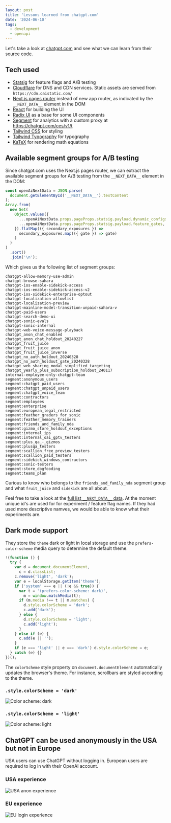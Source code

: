 ```yaml
---
layout: post
title: 'Lessons learned from chatgpt.com'
date: '2024-06-10'
tags:
  - development
  - openapi
---
```


Let's take a look at [chatgpt.com](https://www.chatgpt.com) and see what we can learn from their source code.

## Tech used

- [Statsig](https://www.statsig.com/) for feature flags and A/B testing
- [Cloudflare](https://www.cloudflare.com/) for DNS and CDN services. Static assets are served from `https://cdn.oaistatic.com/`
- [Next.js pages router](https://nextjs.org/docs) instead of new app router, as indicated by the `__NEXT_DATA__` element in the DOM
- [React](https://reactjs.org/) for building the UI
- [Radix UI](https://radix-ui.com/primitives/) as a base for some UI components
- [Segment](https://segment.com/) for analytics with a custom proxy at https://chatgpt.com/ces/v1/t
- [Tailwind CSS](https://tailwindcss.com/) for styling
- [Tailwind Typography](https://tailwindcss-typography.vercel.app/) for typography
- [KaTeX](https://katex.org/) for rendering math equations

## Available segment groups for A/B testing

Since chatgpt.com uses the Next.js pages router, we can extract the available segment groups for A/B testing from the `__NEXT_DATA__` element in the DOM:

```js
const openAiNextData = JSON.parse(
  document.getElementById('__NEXT_DATA__').textContent
);
Array.from(
  new Set(
    Object.values({
      ...openAiNextData.props.pageProps.statsig.payload.dynamic_configs,
      ...openAiNextData.props.pageProps.statsig.payload.feature_gates,
    }).flatMap(({ secondary_exposures }) =>
      secondary_exposures.map(({ gate }) => gate)
    )
  )
)
  .sort()
  .join('\n');
```

Which gives us the following list of segment groups:

```
chatgpt-allow-memory-use-admin
chatgpt-browse-sahara
chatgpt-ios-enable-sidekick-access
chatgpt-ios-enable-sidekick-access-v2
chatgpt-ios-sidekick-enterprise-optout
chatgpt-localization-allowlist
chatgpt-localization-preview
chatgpt-mainline-model-transition-unpaid-sahara-v
chatgpt-paid-users
chatgpt-search-demo-ui
chatgpt-sonic-evals
chatgpt-sonic-internal
chatgpt-web-voice-message-playback
chatgpt_anon_chat_enabled
chatgpt_anon_chat_holdout_20240227
chatgpt_fruit_juice
chatgpt_fruit_juice_anon
chatgpt_fruit_juice_inverse
chatgpt_no_auth_holdout_20240328
chatgpt_no_auth_holdout_gate_20240328
chatgpt_web_sharing_modal_simplified_targeting
chatgpt_yearly_plus_subscription_holdout_240117
internal-employee-only-chatgpt-team
segment:anonymous_users
segment:chatgpt_paid_users
segment:chatgpt_unpaid_users
segment:chatgpt_voice_team
segment:contractors
segment:employees
segment:enterprise
segment:european_legal_restricted
segment:feather_graders_for_sonic
segment:feather_memory_trainers
segment:friends_and_family_nda
segment:gizmo_store_holdout_exceptions
segment:internal_ips
segment:internal_oai_gptv_testers
segment:plus_qa_-_gizmos
segment:plusqa_testers
segment:scallion_free_preview_testers
segment:scallion_paid_testers
segment:sidekick_windows_contractors
segment:sonic-testers
segment:store_dogfooding
segment:teams_plan
```

Curious to know who belongs to the `friends_and_family_nda` segment group and what `fruit_juice` and `sidekick` are all about.

Feel free to take a look at the [full list `__NEXT_DATA__` data](https://gist.github.com/christianvuerings/173dd3b5b810952e7a7d1b115a08a1df). At the moment unique id's are used for for experiment / feature flag names. If they had used more descriptive namves, we would be able to know what their experiments are.

## Dark mode support

They store the `theme` dark or light in local storage and use the `prefers-color-scheme` media query to determine the default theme.

```js
!(function () {
  try {
    var d = document.documentElement,
      c = d.classList;
    c.remove('light', 'dark');
    var e = localStorage.getItem('theme');
    if ('system' === e || (!e && true)) {
      var t = '(prefers-color-scheme: dark)',
        m = window.matchMedia(t);
      if (m.media !== t || m.matches) {
        d.style.colorScheme = 'dark';
        c.add('dark');
      } else {
        d.style.colorScheme = 'light';
        c.add('light');
      }
    } else if (e) {
      c.add(e || '');
    }
    if (e === 'light' || e === 'dark') d.style.colorScheme = e;
  } catch (e) {}
})();
```

The `colorScheme` style property on `document.documentElement` automatically updates the browser's theme. For instance, scrollbars are styled according to the theme.

### `.style.colorScheme = 'dark'`

![Color scheme: dark](images/2024-06-10-chatgpt-color-scheme-dark.png)

### `.style.colorScheme = 'light'`

![Color scheme: light](images/2024-06-10-chatgpt-color-scheme-light.png)

## ChatGPT can be used anonymously in the USA but not in Europe

USA users can use ChatGPT without logging in. European users are required to log in with their OpenAI account.

### USA experience

![USA anon experience](images/2024-06-10-chatgpt-anon-usa.png)

### EU experience

![EU login experience](images/2024-06-10-chatgpt-anon-login.png)
